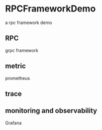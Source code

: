 # RPCFrameworkDemo
a rpc framework demo
## RPC
grpc framework
## metric 
prometheus
## trace
## monitoring and observability
Grafana
